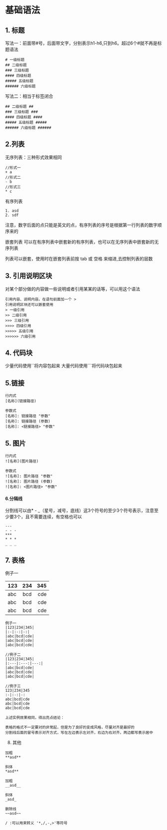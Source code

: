 # 基础语法

## 1. 标题

写法一：前面带#号，后面带文字，分别表示h1-h6,只到h6。超过6个#就不再是标题语法

````
# 一级标题
## 二级标题
### 三级标题
#### 四级标题
##### 五级标题
###### 六级标题
````

写法二：相当于标签闭合

````
## 二级标题 ##
### 三级标题 ###
#### 四级标题 ####
##### 五级标题 #####
###### 六级标题 ######
````

## 2.列表

无序列表：三种形式效果相同

````
//形式一
+ a
//形式二
- b
//形式三
* c
````

有序列表

````
1. asd
2. sdf
````

注意，数字后面的点只能是英文的点，有序列表的序号是根据第一行列表的数字顺序来的

嵌套列表
可以在有序列表中嵌套新的有序列表，也可以在无序列表中嵌套新的无序列表

列表可以嵌套，使用时在嵌套列表前按 tab 或 空格 来缩进,去控制列表的层数

## 3. 引用说明区块

对某个部分做的内容做一些说明或者引用某某的话等，可以用这个语法

````
引用内容、说明内容。在语句前面加一个 >
引用说明区块还可以嵌套使用
> 一级引用
>> 二级引用
>>> 三级引用
>>>> 四级引用
>>>>> 五级引用
>>>>>> 六级引用
````

## 4. 代码块

少量代码使用``将内容包起来
大量代码使用```将代码块包起来

## 5.链接

````
行内式
[名称](链接路径)

参数式
[名称]: 链接路径 "参数"
[名称]: 链接路径 (参数)
[名称]: <链接路径> "参数"
````

## 5. 图片

````
行内式
![名称](图片路径)

参数式
![名称]: 图片路径 "参数"
![名称]: 图片路径 (参数)
![名称]: <图片路径> "参数"

````

#### 6.分隔线

分割线可以由* - _（星号，减号，底线）这3个符号的至少3个符号表示，注意至少要3个，且不需要连续，有空格也可以

````
---
- - - 
***
* * *
_ _ _
````

## 7. 表格

例子一

| 123 | 234 | 345 |
|:----|:---:|----:|
| abc | bcd | cde |
| abc | bcd | cde |
| abc | bcd | cde |

````
例子一
|123|234|345|
|:-|:-:|-:|
|abc|bcd|cde|
|abc|bcd|cde|
|abc|bcd|cde|

//例子二
|123|234|345|
|:---|:---:|---:|
|abc|bcd|cde|
|abc|bcd|cde|
|abc|bcd|cde|

//例子三
123|234|345
:-|:-:|-:
abc|bcd|cde
abc|bcd|cde
abc|bcd|cde

上述实例效果相同，得出亮点结论：

表格的格式不一定要对的非常起，但是为了良好的变成风格，尽量对齐是最好的
分割线后面的冒号表示对齐方式，写在左边表示左对齐，右边为右对齐，两边都写表示居中
````

8. 其他

````
加粗
**asd** 

斜体
*asd** 
  
加粗   
__asd__ 

斜体   
_asd_ 
   
删除线
~~asd~~ 
   
/ :可以用来转义 '*,/,-,>'等符号
````